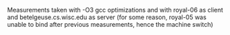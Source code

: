 Measurements taken with -O3 gcc optimizations and with royal-06 as client and betelgeuse.cs.wisc.edu as server (for some reason, royal-05 was unable to bind after previous measurements, hence the machine switch)
